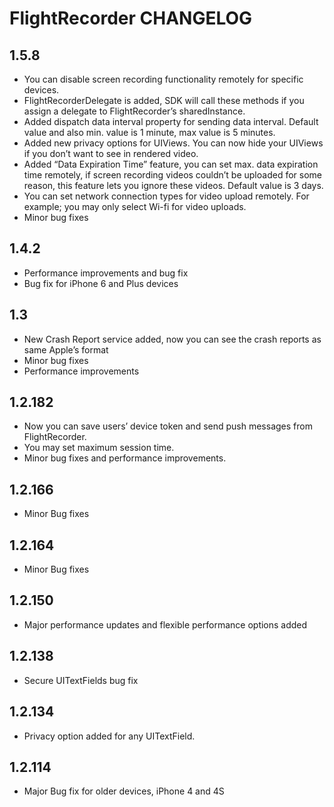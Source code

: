 # FlightRecorder CHANGELOG

## 1.5.8

* You can disable screen recording functionality remotely for specific devices.
* FlightRecorderDelegate is added, SDK will call these methods if you assign a delegate to FlightRecorder’s sharedInstance.
* Added dispatch data interval property for sending data interval. Default value and also min. value is 1 minute, max value is 5 minutes.
* Added new privacy options for UIViews. You can now hide your UIViews if you don’t want to see in rendered video.
* Added “Data Expiration Time” feature, you can set max. data expiration time remotely, if screen recording videos couldn’t be uploaded for some reason, this feature lets you ignore these videos. Default value is 3 days.
* You can set network connection types for video upload remotely. For example; you may only select Wi-fi for video uploads.
* Minor bug fixes

## 1.4.2

* Performance improvements and bug fix
* Bug fix for iPhone 6 and Plus devices

## 1.3

* New Crash Report service added, now you can see the crash reports as same Apple’s format
* Minor bug fixes
* Performance improvements

## 1.2.182

* Now you can save users’ device token and send push messages from FlightRecorder.
* You may set maximum session time.
* Minor bug fixes and performance improvements.

## 1.2.166

* Minor Bug fixes

## 1.2.164

* Minor Bug fixes

## 1.2.150

* Major performance updates and flexible performance options added

## 1.2.138

* Secure UITextFields bug fix

## 1.2.134

* Privacy option added for any UITextField.

## 1.2.114

* Major Bug fix for older devices, iPhone 4 and 4S
